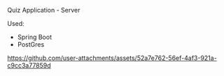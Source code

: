 Quiz Application - Server

Used:
- Spring Boot
- PostGres

https://github.com/user-attachments/assets/52a7e762-56ef-4af3-921a-c9cc3a77859d
